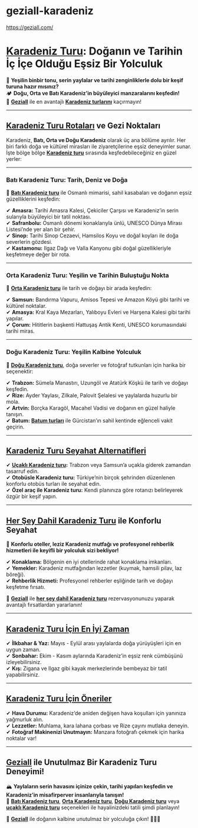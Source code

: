 # geziall-karadeniz
https://geziall.com/


# **[Karadeniz Turu](https://geziall.com/yurtici-turlari): Doğanın ve Tarihin İç İçe Olduğu Eşsiz Bir Yolculuk**  

🌿 **Yeşilin binbir tonu, serin yaylalar ve tarihi zenginliklerle dolu bir keşif turuna hazır mısınız?**  
🏕 **Doğu, Orta ve Batı Karadeniz’in büyüleyici manzaralarını keşfedin!**  
📍 **[Geziall](https://geziall.com/)** ile en avantajlı **[Karadeniz turlarını](https://geziall.com/yurtici-turlari)** kaçırmayın!  

---

## **[Karadeniz Turu Rotaları](https://geziall.com/yurtici-turlari) ve Gezi Noktaları**  

Karadeniz, **Batı, Orta ve Doğu Karadeniz** olarak üç ana bölüme ayrılır. Her biri farklı doğa ve kültürel mirasları ile ziyaretçilerine eşsiz deneyimler sunar. İşte bölge bölge **[Karadeniz turu](https://geziall.com/yurtici-turlari)** sırasında keşfedebileceğiniz en güzel yerler:  

---

### **Batı Karadeniz Turu: Tarih, Deniz ve Doğa**  

📍 **[Batı Karadeniz turu](https://geziall.com/yurtici-turlari)** ile Osmanlı mimarisi, sahil kasabaları ve doğanın eşsiz güzelliklerini keşfedin:  

✔ **Amasra:** Tarihi Amasra Kalesi, Çekiciler Çarşısı ve Karadeniz’in serin sularıyla büyüleyici bir tatil noktası.  
✔ **Safranbolu:** Osmanlı dönemi konaklarıyla ünlü, UNESCO Dünya Mirası Listesi’nde yer alan bir şehir.  
✔ **Sinop:** Tarihi Sinop Cezaevi, Hamsilos Koyu ve doğal koyları ile doğa severlerin gözdesi.  
✔ **Kastamonu:** Ilgaz Dağı ve Valla Kanyonu gibi doğal güzellikleriyle keşfetmeye değer bir rota.  

---

### **Orta Karadeniz Turu: Yeşilin ve Tarihin Buluştuğu Nokta**  

📍 **[Orta Karadeniz turu](https://geziall.com/yurtici-turlari)** ile tarih ve doğayı bir arada keşfedin:  

✔ **Samsun:** Bandırma Vapuru, Amisos Tepesi ve Amazon Köyü gibi tarihi ve kültürel noktalar.  
✔ **Amasya:** Kral Kaya Mezarları, Yalıboyu Evleri ve Harşena Kalesi gibi tarihi yapılar.  
✔ **Çorum:** Hititlerin başkenti Hattuşaş Antik Kenti, UNESCO korumasındaki tarihi miras.  

---

### **Doğu Karadeniz Turu: Yeşilin Kalbine Yolculuk**  

📍 **[Doğu Karadeniz turu](https://geziall.com/yurtici-turlari)**, doğa severler ve fotoğraf tutkunları için harika bir seçenektir:  

✔ **Trabzon:** Sümela Manastırı, Uzungöl ve Atatürk Köşkü ile tarih ve doğayı keşfedin.  
✔ **Rize:** Ayder Yaylası, Zilkale, Palovit Şelalesi ve yaylalarda huzurlu bir mola.  
✔ **Artvin:** Borçka Karagöl, Macahel Vadisi ve doğanın en güzel haliyle tanışın.  
✔ **Batum:** **[Batum turları](https://geziall.com/yurtici-turlari)** ile Gürcistan’ın sahil kentinde eğlenceli vakit geçirin.  

---

## **[Karadeniz Turu Seyahat Alternatifleri](https://geziall.com/yurtici-turlari)**  

✔ **[Uçaklı Karadeniz turu](https://geziall.com/yurtici-turlari):** Trabzon veya Samsun’a uçakla giderek zamandan tasarruf edin.  
✔ **Otobüsle Karadeniz turu:** Türkiye’nin birçok şehrinden düzenlenen konforlu otobüs turları ile seyahat edin.  
✔ **Özel araç ile Karadeniz turu:** Kendi planınıza göre rotanızı belirleyerek özgür bir keşif yapın.  

---

## **[Her Şey Dahil Karadeniz Turu](https://geziall.com/yurtici-turlari) ile Konforlu Seyahat**  

🌟 **Konforlu oteller, leziz Karadeniz mutfağı ve profesyonel rehberlik hizmetleri ile keyifli bir yolculuk sizi bekliyor!**  

✔ **Konaklama:** Bölgenin en iyi otellerinde rahat konaklama imkanları.  
✔ **Yemekler:** Karadeniz mutfağından lezzetler (kuymak, hamsili pilav, laz böreği).  
✔ **Rehberlik Hizmeti:** Profesyonel rehberler eşliğinde tarih ve doğayı keşfetme fırsatı.  

📌 **[Geziall](https://geziall.com/)** ile **[her şey dahil Karadeniz turu](https://geziall.com/yurtici-turlari)** rezervasyonunuzu yaparak avantajlı fırsatlardan yararlanın!  

---

## **[Karadeniz Turu İçin En İyi Zaman](https://geziall.com/yurtici-turlari)**  

✔ **İlkbahar & Yaz:** Mayıs - Eylül arası yaylalarda doğa yürüyüşleri için en uygun zaman.  
✔ **Sonbahar:** Ekim - Kasım aylarında Karadeniz’in eşsiz renk cümbüşünü izleyebilirsiniz.  
✔ **Kış:** Zigana ve Ilgaz gibi kayak merkezlerinde bembeyaz bir tatil yapabilirsiniz.  

---

## **[Karadeniz Turu İçin Öneriler](https://geziall.com/yurtici-turlari)**  

✔ **Hava Durumu:** Karadeniz’de aniden değişen hava koşulları için yanınıza yağmurluk alın.  
✔ **Lezzetler:** Muhlama, kara lahana çorbası ve Rize çayını mutlaka deneyin.  
✔ **Fotoğraf Makinenizi Unutmayın:** Manzara fotoğrafı çekmek için harika noktalar var!  

---

## **[Geziall](https://geziall.com/) ile Unutulmaz Bir Karadeniz Turu Deneyimi!**  

🏔 **Yaylaların serin havasını içinize çekin, tarihi yapıları keşfedin ve Karadeniz’in misafirperver insanlarıyla tanışın!**  
📍 **[Batı Karadeniz turu](https://geziall.com/yurtici-turlari)**, **[Orta Karadeniz turu](https://geziall.com/yurtici-turlari)**, **[Doğu Karadeniz turu](https://geziall.com/yurtici-turlari)** veya **[uçaklı Karadeniz turu](https://geziall.com/yurtici-turlari)** seçenekleri ile hayalinizdeki tatili şimdi planlayın!  

🚀 **[Geziall](https://geziall.com/)** ile doğanın kalbine unutulmaz bir yolculuğa çıkın! 🌿🌊✨  

